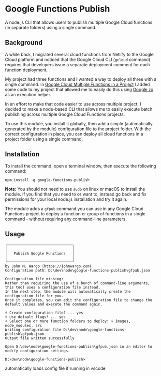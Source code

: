 # Google Functions Publish

A node.js CLI that allows users to publish multiple Google Cloud functions (in separate folders) using a single command.

## Background

A while back, I migrated several cloud functions from Netlify to the Google Cloud platform and noticed that the Google Cloud CLI (`gcloud` command) requires that developers issue a separate deployment comment for each function deployment. 

My project had three functions and I wanted a way to deploy all three with a single command. In [Google Cloud Multiple Functions in a Project](https://johnwargo.com/posts/2024/google-cloud-multiple-functions/) I added some code to my project that allowed me to easily do this using [Google zx](https://github.com/google/zx) as an execution helper. 

In an effort to make that code easier to use across multiple project, I decided to make a node-based CLI that allows me to easily execute batch publishing across multiple Google Cloud Functions projects.

To use this module, you install it globally, then add a simple (automatically generated by the module) configuration file to the project folder. With the correct configuration in place, you can deploy all cloud functions in a project folder using a single command. 

## Installation

To install the command, open a terminal window, then execute the following command:

``` shell
npm install -g google-functions-publish
```

**Note:** You should not need to use `sudo` on linux or macOS to install the module. If you find that you need to or want to, instead go back and fix permissions for your local node.js installation and try it again.

The module adds a `gfpub` command you can use in any Google Cloud Functions project to deploy a function or group of functions in a single command - without requiring any command-line parameters.

## Usage



``` shell
┌──────────────────────────────┐
│                              │
│   Publish Google Functions   │
│                              │
└──────────────────────────────┘
by John M. Wargo (https://johnwargo.com)
Configuration path: D:\dev\node\google-functions-publish\gfpub.json

Configuration file missing:
Rather than requiring the use of a bunch of command-line arguments, this tool uses a configuration file instead.
In the next step, the module will automatically create the configuration file for you.
Once it completes, you can edit the configuration file to change the default values and execute the command again.

√ Create configuration file? ... yes
√ Use default flags? ... yes
√ Select one or more function folders to deploy: » images, node_modules, src
Writing configuration file D:\dev\node\google-functions-publish\gfpub.json
Output file written successfully

Open D:\dev\node\google-functions-publish\gfpub.json in an editor to modify configuration settings.

D:\dev\node\google-functions-publish>
```


automatically loads config file if running in vscode